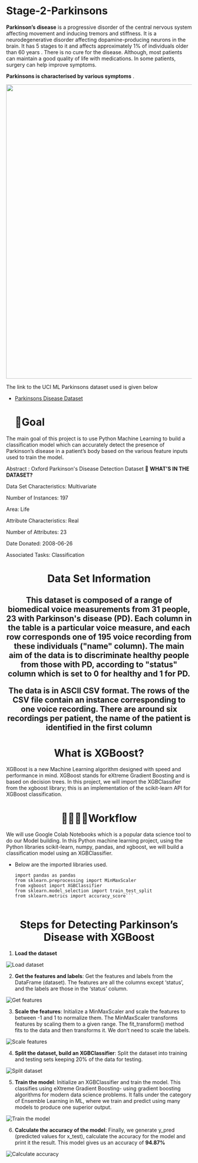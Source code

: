 # Stage-2-Parkinsons
**Parkinson’s disease** is a progressive disorder of the central nervous system affecting movement and inducing tremors and stiffness. It is a neurodegenerative disorder affecting dopamine-producing neurons in the brain. It has 5 stages to it and affects approximately 1% of individuals older than 60 years . There is no cure for the disease. Although, most patients can maintain a good quality of life with medications. In some patients, surgery can help improve symptoms. 

**Parkinsons is characterised  by various symptoms** .
<p align="center">
<img src="https://user-images.githubusercontent.com/68779543/138735867-52693f6d-d427-4ce9-8b9a-fc7589de27ea.png" width="799" heigth="805">


The link to the UCI ML Parkinsons dataset used is given below 
* [Parkinsons Disease Dataset ](https://archive.ics.uci.edu/ml/machine-learning-databases/parkinsons/)

  # 📌Goal
The main goal of this project is to use Python Machine Learning to build a classification model which can accurately detect the presence of Parkinson’s disease in a patient’s body based on the various feature inputs used to train the model.
  
 Abstract : Oxford Parkinson's Disease Detection Dataset
🚀 **WHAT'S IN THE DATASET?**

  Data Set Characteristics: Multivariate

  Number of Instances: 197

  Area: Life

  Attribute Characteristics: Real
  

  Number of Attributes: 23

  Date Donated: 2008-06-26

  Associated Tasks: Classification
  
  <h1 align="center"> Data Set Information</h1>
  
  <h2 align="center"> This dataset is composed of a range of biomedical voice measurements from 
31 people, 23 with Parkinson's disease (PD). Each column in the table is a 
particular voice measure, and each row corresponds one of 195 voice 
recording from these individuals ("name" column). The main aim of the data 
is to discriminate healthy people from those with PD, according to "status" 
column which is set to 0 for healthy and 1 for PD.

The data is in ASCII CSV format. The rows of the CSV file contain an 
instance corresponding to one voice recording. There are around six 
recordings per patient, the name of the patient is identified in the first 
column</h2>

<h1 align="center"> What is XGBoost?</h1>

XGBoost is a new Machine Learning algorithm designed with speed and performance in mind. XGBoost stands for eXtreme Gradient Boosting and is based on decision trees. In this project, we will import the XGBClassifier from the xgboost library; this is an implementation of the scikit-learn API for XGBoost classification.

<h1 align="center"> 👩‍🔬👩‍💻Workflow </h1>

We will use Google Colab Notebooks which is a popular data science tool to do our Model building. In this Python machine learning project, using the Python libraries scikit-learn, numpy, pandas, and xgboost, we will build a classification model using an XGBClassifier. 

* Below are the imported libraries used.

  ```
  import pandas as pandas
  from sklearn.preprocessing import MinMaxScaler
  from xgboost import XGBClassifier
  from sklearn.model_selection import train_test_split
  from sklearn.metrics import accuracy_score```


<h1 align="center"> Steps for Detecting Parkinson’s Disease with XGBoost </h1>

1. **Load the dataset** 

![Load dataset](https://user-images.githubusercontent.com/92327878/139227218-a68a8543-e6f1-4472-a7e5-fef27789be58.jpg)

2. **Get the features and labels**: Get the features and labels from the DataFrame (dataset). The features are all the columns except ‘status’, and the labels are those in the ‘status’ column. 

![Get features](https://user-images.githubusercontent.com/92327878/139227986-5fc3c1fa-341e-4dab-a8aa-027844f8da90.jpg)

3. **Scale the features**: Initialize a MinMaxScaler and scale the features to between -1 and 1 to normalize them. The MinMaxScaler transforms features by scaling them to a given range. The fit_transform() method fits to the data and then transforms it. We don’t need to scale the labels. 

![Scale features](https://user-images.githubusercontent.com/92327878/139229344-482b3050-b733-4e4a-a21b-a507c425cf18.jpg)


4. **Split the dataset, build an XGBClassifier**: Split the dataset into training and testing sets keeping 20% of the data for testing.

![Split dataset](https://user-images.githubusercontent.com/92327878/139229590-79d56235-5639-4e0f-88a8-353d1c8f8860.jpg)

5. **Train the model**: Initialize an XGBClassifier and train the model. This classifies using eXtreme Gradient Boosting- using gradient boosting algorithms for modern data science problems. It falls under the category of Ensemble Learning in ML, where we train and predict using many models to produce one superior output.

![Train the model](https://user-images.githubusercontent.com/92327878/139229711-f037d117-fdcd-4929-a0c0-92683f017b01.jpg)

6. **Calculate the accuracy of the model**: Finally, we generate y_pred (predicted values for x_test), calculate the accuracy for the model and print it the result. This model gives us an accuracy of **94.87%**

![Calculate accuracy](https://user-images.githubusercontent.com/92327878/139229775-07311cf0-a215-4b2c-a26d-6882e4484f07.jpg)

